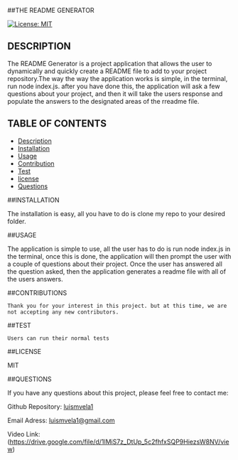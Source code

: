 
  ##THE README GENERATOR

  [![License: MIT](https://img.shields.io/badge/License-MIT-yellow.svg)](https://opensource.org/licenses/MIT)

  ## DESCRIPTION

  The README Generator is a project application that allows the user to dynamically and quickly  create a README file to add to your  project repository.The way the way the application works is simple, in the terminal, run node index.js. after you have done this, the application will ask a few questions about your project, and  then it will take the users response and populate the answers to the designated areas of the rreadme file.  

  ## TABLE OF CONTENTS

  * [Description](#description)
  * [Installation](#install)
  * [Usage](#usage)
  * [Contribution](#contribution)
  * [Test](#test)
  * [license](#license)
  * [Questions](#questions)
  

  ##INSTALLATION

  The installation is easy, all you have to do is clone my repo to your desired folder.

  ##USAGE

  The application is simple to use, all the user has to do is run node index.js in the terminal, once this is done, the application will then prompt the user with a couple of questions about their project. Once the user has answered all the question asked, then the application generates a readme file with all of the users answers.

  ##CONTRIBUTIONS

    Thank you for your interest in this project. but at this time, we are not accepting any new contributors.

  ##TEST

    Users can run their normal tests

  ##LICENSE

  MIT

  ##QUESTIONS
  
  If you have any questions about this project, please feel free to contact me:

  Github Repository: [luismvela1](https://github.com/luismvela1)

  Email Adress: [luismvela1@gmail.com](luismvela1@gmail.com)

  Video Link: (https://drive.google.com/file/d/1lMiS7z_DtUp_5c2fhfxSQP9HiezsW8NV/view)

